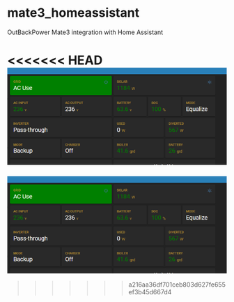 # mate3_homeassistant
 OutBackPower Mate3 integration with Home Assistant

<<<<<<< HEAD
![Home Assistant](/docs/ha.PNG)
=======
![Home Assistant](/docs/ha.PNG)
>>>>>>> a216aa36df701ceb803d627fe655ef3b45d667d4
